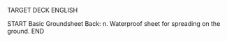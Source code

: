 TARGET DECK
ENGLISH

START
Basic
Groundsheet
Back: n. Waterproof sheet for spreading on the ground.
END
